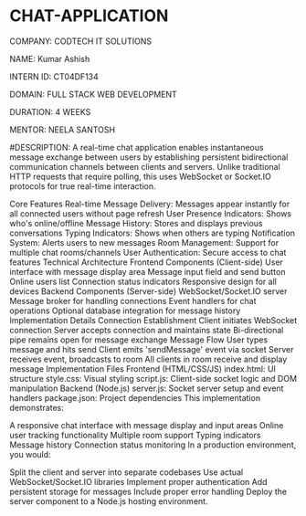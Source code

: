 # CHAT-APPLICATION

COMPANY: CODTECH IT SOLUTIONS

NAME: Kumar Ashish

INTERN ID: CT04DF134

DOMAIN: FULL STACK WEB DEVELOPMENT

DURATION: 4 WEEKS

MENTOR: NEELA SANTOSH

#DESCRIPTION: A real-time chat application enables instantaneous message exchange between users by establishing persistent bidirectional communication channels between clients and servers. Unlike traditional HTTP requests that require polling, this uses WebSocket or Socket.IO protocols for true real-time interaction.

Core Features Real-time Message Delivery: Messages appear instantly for all connected users without page refresh User Presence Indicators: Shows who's online/offline Message History: Stores and displays previous conversations Typing Indicators: Shows when others are typing Notification System: Alerts users to new messages Room Management: Support for multiple chat rooms/channels User Authentication: Secure access to chat features Technical Architecture Frontend Components (Client-side) User interface with message display area Message input field and send button Online users list Connection status indicators Responsive design for all devices Backend Components (Server-side) WebSocket/Socket.IO server Message broker for handling connections Event handlers for chat operations Optional database integration for message history Implementation Details Connection Establishment Client initiates WebSocket connection Server accepts connection and maintains state Bi-directional pipe remains open for message exchange Message Flow User types message and hits send Client emits 'sendMessage' event via socket Server receives event, broadcasts to room All clients in room receive and display message Implementation Files Frontend (HTML/CSS/JS) index.html: UI structure style.css: Visual styling script.js: Client-side socket logic and DOM manipulation Backend (Node.js) server.js: Socket server setup and event handlers package.json: Project dependencies This implementation demonstrates:

A responsive chat interface with message display and input areas Online user tracking functionality Multiple room support Typing indicators Message history Connection status monitoring In a production environment, you would:

Split the client and server into separate codebases Use actual WebSocket/Socket.IO libraries Implement proper authentication Add persistent storage for messages Include proper error handling Deploy the server component to a Node.js hosting environment.
